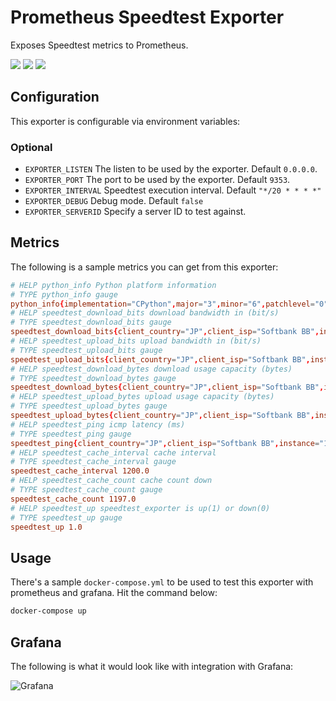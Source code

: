 # Prometheus Speedtest Exporter

Exposes Speedtest metrics to Prometheus.

[![](https://images.microbadger.com/badges/image/foxboxsnet/speedtest_exporter.svg)](https://microbadger.com/images/foxboxsnet/speedtest_exporter "")
[![](https://img.shields.io/docker/stars/foxboxsnet/speedtest_exporter.svg)](https://hub.docker.com/r/foxboxsnet/speedtest_exporter/ 'DockerHub')
[![](https://img.shields.io/docker/pulls/foxboxsnet/speedtest_exporter.svg)](https://hub.docker.com/r/foxboxsnet/speedtest_exporter/ 'DockerHub')


## Configuration

This exporter is configurable via environment variables:


### Optional

* `EXPORTER_LISTEN` The listen to be used by the exporter. Default `0.0.0.0`.
* `EXPORTER_PORT` The port to be used by the exporter. Default `9353`.
* `EXPORTER_INTERVAL` Speedtest execution interval. Default `"*/20 * * * *"`
* `EXPORTER_DEBUG` Debug mode. Default `false`
* `EXPORTER_SERVERID` Specify a server ID to test against.


## Metrics

The following is a sample metrics you can get from this exporter:

```conf
# HELP python_info Python platform information
# TYPE python_info gauge
python_info{implementation="CPython",major="3",minor="6",patchlevel="0",version="3.6.0"} 1.0
# HELP speedtest_download_bits download bandwidth in (bit/s)
# TYPE speedtest_download_bits gauge
speedtest_download_bits{client_country="JP",client_isp="Softbank BB",instance="126.225.90.142",server_country="JP",server_id="14623",server_name="Bunkyo",server_sponsor="IPA CyberLab"} 5649262.632440399
# HELP speedtest_upload_bits upload bandwidth in (bit/s)
# TYPE speedtest_upload_bits gauge
speedtest_upload_bits{client_country="JP",client_isp="Softbank BB",instance="126.225.90.142",server_country="JP",server_id="14623",server_name="Bunkyo",server_sponsor="IPA CyberLab"} 3279752.8049338055
# HELP speedtest_download_bytes download usage capacity (bytes)
# TYPE speedtest_download_bytes gauge
speedtest_download_bytes{client_country="JP",client_isp="Softbank BB",instance="126.225.90.142",server_country="JP",server_id="14623",server_name="Bunkyo",server_sponsor="IPA CyberLab"} 7203980.0
# HELP speedtest_upload_bytes upload usage capacity (bytes)
# TYPE speedtest_upload_bytes gauge
speedtest_upload_bytes{client_country="JP",client_isp="Softbank BB",instance="126.225.90.142",server_country="JP",server_id="14623",server_name="Bunkyo",server_sponsor="IPA CyberLab"} 5242880.0
# HELP speedtest_ping icmp latency (ms)
# TYPE speedtest_ping gauge
speedtest_ping{client_country="JP",client_isp="Softbank BB",instance="126.225.90.142",server_country="JP",server_id="14623",server_name="Bunkyo",server_sponsor="IPA CyberLab"} 45.007
# HELP speedtest_cache_interval cache interval
# TYPE speedtest_cache_interval gauge
speedtest_cache_interval 1200.0
# HELP speedtest_cache_count cache count down
# TYPE speedtest_cache_count gauge
speedtest_cache_count 1197.0
# HELP speedtest_up speedtest_exporter is up(1) or down(0)
# TYPE speedtest_up gauge
speedtest_up 1.0

```

## Usage

There's a sample `docker-compose.yml` to be used to test this exporter with prometheus and grafana. Hit the command below:

```bash
docker-compose up

```

## Grafana

The following is what it would look like with integration with Grafana:

![Grafana](assets/grafana.png)
